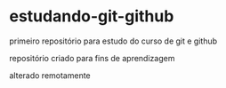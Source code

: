 # estudando-git-github
 primeiro repositório para estudo do curso de git e github 

 repositório criado para fins de aprendizagem 

alterado remotamente 
